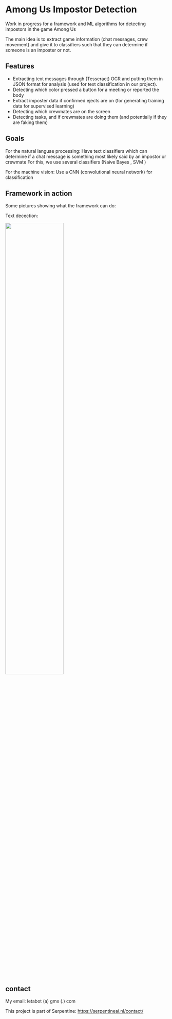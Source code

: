 # Among Us Impostor Detection

Work in progress for a framework and ML algorithms for detecting impostors in the game Among Us

The main idea is to extract game information (chat messages, crew movement) and give it to classifiers such that they can determine if someone is an imposter or not.


## Features

- Extracting text messages through (Tesseract) OCR and putting them in JSON format for analysis (used for text classification in our project).
- Detecting which color pressed a button for a meeting or reported the body
- Extract imposter data if confirmed ejects are on (for generating training data for supervised learning)
- Detecting which crewmates are on the screen
- Detecting tasks, and if crewmates are doing them (and potentially if they are faking them)

## Goals

For the natural languae processing:
Have text classifiers which can determine if a chat message is something most likely said by an impostor or crewmate
For this, we use several classifiers (Naive Bayes , SVM )

For the machine vision:
Use a CNN (convolutional neural network) for classification


## Framework in action

Some pictures showing what the framework can do:

Text decection:

<img width="60%" src ="blob:https://imgur.com/6d61a00b-57b9-4050-804e-57f4346b1755"/><br>


## contact

My email: letabot (a) gmx (.) com 

This project is part of Serpentine: https://serpentineai.nl/contact/
